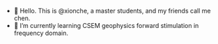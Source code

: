 - 👋 Hello. This is @xionche, a master students, and my friends call me chen.
- 🌱 I’m currently learning CSEM geophysics forward stimulation in frequency domain. 

<!---
xionche/xionche is a ✨ special ✨ repository because its `README.md` (this file) appears on your GitHub profile.
You can click the Preview link to take a look at your changes.
--->
